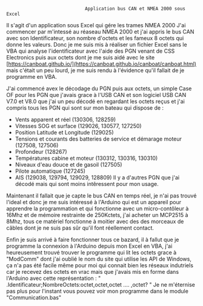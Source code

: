                                 Application bus CAN et NMEA 2000 sous Excel
 
Il s'agit d'un application sous Excel qui gére les trames NMEA 2000
J'ai commencer par m'intessé au réaseau NMEA 2000 et j'ai appris le bus CAN avec son Identificateur, son nombre d'octets et les fameux 8 octets
 qui donne les valeurs.
 Donc je me suis mis à réaliser un fichier Excel sans le VBA qui analyse l'identificateur avec l'aide des PGN venant de CSS Electronics puis aux octets dont je me suis aidé avec le site [https://canboat.github.io/](https://canboat.github.io/canboat/canboat.html) mais c'était un peu lourd, je me suis rendu à l'évidence qu'il fallait de je programme en VBA.
 
 J'ai commencé avex le décodage du PGN puis aux octets, un simple Case OF pour les PGN que j'avais grace à l'USB CAN et son logiciel USB CAN V7.0 et V8.0 que j'ai un peu décodé en regardant les octets reçus et j'ai compris tous les PGN qui sont sur mon bateau qui dispose de :
 - Vents apparent et réel (130306, 128259)
 - Vitesses SOG et surface (129026, 130577, 127250)
 - Position Latitude et Longitude (129025)
 - Tensions et courants des batteries de service et démarage moteur (127508, 127506)
 - Profondeur (128267)
 - Températures cabine et moteur (130312, 130316, 130310)
 - Niveaux d'eau douce et de gasoil (127505) 
 - Pilote automatique (127245)
 - AIS (129038, 129794, 129029, 128809)
Il y a d'autres PGN que j'ai décodé mais qui sont moins intêressent pour mon usage.

Maintenant il fallait que je capte le bus CAN en temps réel, je n'ai pas trouvé l'ideal et donc je me suis intéressé à l'Arduino qui est un appareil pour apprendre la programmation et qui fonctionne avec un micro-contôleur à 16Mhz et de mémoire restrainte de 250Kctets, j'ai acheter un MCP2515 à 8Mhz, tous ce matériel fonctionne à moitier avec des des morceaux de câbles dont je ne suis pas sûr qu'il font réellement contact.

Enfin je suis arrivé à faire fonctionner tous ce bazard, il à fallut que je programme la connexion à l'Arduino depuis mon Excel en VBA, j'ai heureusement trouvé trouver le programme qui lit les octets grace à "ModComm" dont j'ai oublié le nom du site qui utilise les API de Windows, ça n'a pas été facile même pour moi qui connait bien les réseaux indutriels car je recevez des octets en vrac mais que j'avais mis en forme dans l'Arduino avec cette représentation :
" .Identificateur;NombreOctets:octet,octet,octet  .... ,octet? "
Je ne m'éternise pas plus pour l'instant vous pouvez voir mon programme dans le module "Communication.bas"
